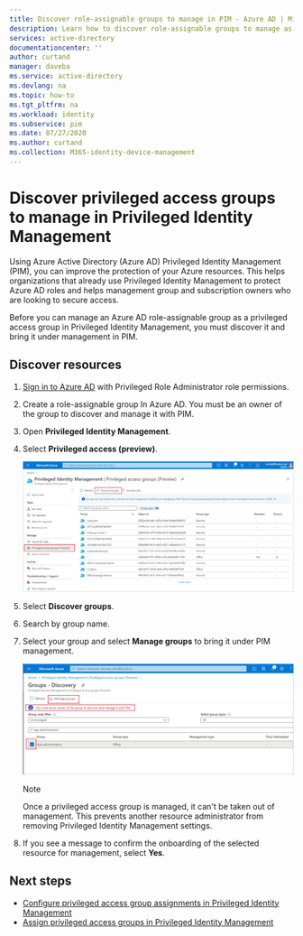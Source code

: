 ```yaml
---
title: Discover role-assignable groups to manage in PIM - Azure AD | Microsoft Docs
description: Learn how to discover role-assignable groups to manage as privileged access groups in Privileged Identity Management (PIM).
services: active-directory
documentationcenter: ''
author: curtand
manager: daveba
ms.service: active-directory
ms.devlang: na
ms.topic: how-to
ms.tgt_pltfrm: na
ms.workload: identity
ms.subservice: pim
ms.date: 07/27/2020
ms.author: curtand
ms.collection: M365-identity-device-management
---
```


# Discover privileged access groups to manage in Privileged Identity Management

Using Azure Active Directory (Azure AD) Privileged Identity Management (PIM), you can improve the protection of your Azure resources. This helps organizations that already use Privileged Identity Management to protect Azure AD roles and helps management group and subscription owners who are looking to secure access.

Before you can manage an Azure AD role-assignable group as a privileged access group in Privileged Identity Management, you must discover it and bring it under management in PIM.

## Discover resources

1. [Sign in to Azure AD](https://aad.portal.azure.com) with Privileged Role Administrator role permissions.
1. Create a role-assignable group In Azure AD. You must be an owner of the group to discover and manage it with PIM.
1. Open **Privileged Identity Management**.
1. Select **Privileged access (preview)**.

    ![Discover groups command for first time experience](./media/groups-discover-groups/groups-discover-groups.png)

1. Select **Discover groups**.
1. Search by group name.
1. Select your group and select **Manage groups** to bring it under PIM management.

    ![Discover groups with no resources listed for first time experience](./media/groups-discover-groups/groups-bring-under-management.png)

    > [!NOTE]
    > Once a privileged access group is managed, it can't be taken out of management. This prevents another resource administrator from removing Privileged Identity Management settings.

1. If you see a message to confirm the onboarding of the selected resource for management, select **Yes**.

## Next steps

- [Configure privileged access group assignments in Privileged Identity Management](pim-resource-roles-configure-role-settings.md)
- [Assign privileged access groups in Privileged Identity Management](pim-resource-roles-assign-roles.md)
